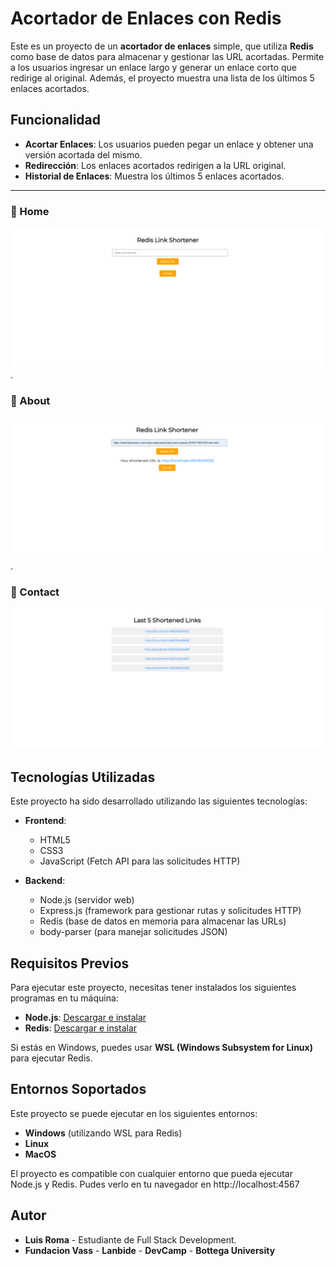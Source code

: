 # Acortador de Enlaces con Redis

Este es un proyecto de un **acortador de enlaces** simple, que utiliza **Redis** como base de datos para almacenar y gestionar las URL acortadas. Permite a los usuarios ingresar un enlace largo y generar un enlace corto que redirige al original. Además, el proyecto muestra una lista de los últimos 5 enlaces acortados.

## Funcionalidad

- **Acortar Enlaces**: Los usuarios pueden pegar un enlace y obtener una versión acortada del mismo.
- **Redirección**: Los enlaces acortados redirigen a la URL original.
- **Historial de Enlaces**: Muestra los últimos 5 enlaces acortados.

---

### 🔐 Home
![Home](https://raw.githubusercontent.com/manuelroma777/redis-project/refs/heads/main/public/images/Redis%20Pic%201.png).

### 🔐 About
![Shortened url](https://raw.githubusercontent.com/manuelroma777/redis-project/refs/heads/main/public/images/Redis%20Pic%202.png).

### 🔐 Contact
![Last 5 Shortened Links](https://raw.githubusercontent.com/manuelroma777/redis-project/refs/heads/main/public/images/Redis%20Pic%203.png)


  
## Tecnologías Utilizadas

Este proyecto ha sido desarrollado utilizando las siguientes tecnologías:

- **Frontend**:
  - HTML5
  - CSS3
  - JavaScript (Fetch API para las solicitudes HTTP)
  
- **Backend**:
  - Node.js (servidor web)
  - Express.js (framework para gestionar rutas y solicitudes HTTP)
  - Redis (base de datos en memoria para almacenar las URLs)
  - body-parser (para manejar solicitudes JSON)
  
## Requisitos Previos

Para ejecutar este proyecto, necesitas tener instalados los siguientes programas en tu máquina:

- **Node.js**: [Descargar e instalar](https://nodejs.org/)
- **Redis**: [Descargar e instalar](https://redis.io/)

Si estás en Windows, puedes usar **WSL (Windows Subsystem for Linux)** para ejecutar Redis.

## Entornos Soportados
Este proyecto se puede ejecutar en los siguientes entornos:

- **Windows** (utilizando WSL para Redis)
- **Linux**
- **MacOS**
  
El proyecto es compatible con cualquier entorno que pueda ejecutar Node.js y Redis.
Pudes verlo en tu navegador en http://localhost:4567

## Autor
- **Luis Roma** - Estudiante de Full Stack Development.
- **Fundacion Vass** - **Lanbide** - **DevCamp** - **Bottega University**